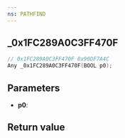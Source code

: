 ```yaml
---
ns: PATHFIND
---
```

## _0x1FC289A0C3FF470F

```c
// 0x1FC289A0C3FF470F 0x90DF7A4C
Any _0x1FC289A0C3FF470F(BOOL p0);
```


## Parameters
* **p0**: 

## Return value
